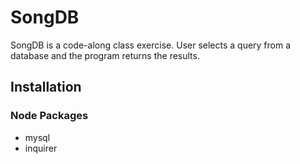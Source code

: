 # SongDB
SongDB is a code-along class exercise.
User selects a query from a database and the program returns the results.

## Installation
### Node Packages
* mysql
* inquirer